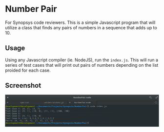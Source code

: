 # Number Pair
For Synopsys code reviewers. This is a simple Javascript program that will utilize
a class that finds any pairs of numbers in a sequence that adds up to 10.

## Usage
Using any Javascript compiler (ie. NodeJS), run the `index.js`. This will run a
series of test cases that will print out pairs of numbers depending on the list
proided for each case.

## Screenshot
![Current Screenshot](https://github.com/JediahDizon/NumberPair/blob/master/doc/screenshots/Screenshot%20from%202018-02-26%2018.28.07.png "Logo")
